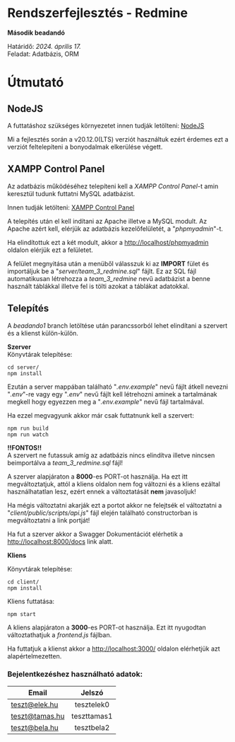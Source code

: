 
# Rendszerfejlesztés - Redmine
  
**Második beadandó**  

Határidő: *2024. április 17.*   
Feladat: Adatbázis, ORM   
  
# Útmutató
## NodeJS  

A futtatáshoz szükséges környezetet innen tudják letölteni: [NodeJS](https://nodejs.org/en/download)
  
Mi a fejlesztés során a v20.12.0(LTS) verziót használtuk ezért érdemes ezt a verziót feltelepíteni a bonyodalmak elkerülése végett.

## XAMPP Control Panel
Az adatbázis működéséhez telepíteni kell a *XAMPP Control Panel*-t amin keresztül tudunk futtatni MySQL adatbázist.  

Innen tudják letölteni: [XAMPP Control Panel](https://www.apachefriends.org/download.html)
  
A telepítés után el kell indítani az Apache illetve a MySQL modult. Az Apache azért kell, elérjük az adatbázis kezelőfelületét, a "*phpmyadmin*"-t. 
  
Ha elindítottuk ezt a két modult, akkor a [http://localhost/phpmyadmin](http://localhost/phpmyadmin) oldalon elérjük ezt a felületet.
  
A felület megnyitása után a menüből válasszuk ki az **IMPORT** fület és importáljuk be a "*server/team_3_redmine.sql*" fájlt.
Ez az SQL fájl automatikusan létrehozza a *team_3_redmine* nevű adatbázist a benne használt táblákkal illetve fel is tölti azokat a táblákat adatokkal.
  
## Telepítés  

A *beadando1* branch letöltése után parancssorból lehet elindítani a szervert és a klienst külön-külön.  
  
**Szerver**  
Könyvtárak telepítése:  
```
cd server/
npm install
```
  
Ezután a server mappában található "*.env.example*" nevű fájlt átkell nevezni "*.env*"-re vagy egy "*.env*" nevű fájlt kell létrehozni aminek a tartalmának megkell hogy egyezzen meg a "*.env.example*" nevű fájl tartalmával.
  
Ha ezzel megvagyunk akkor már csak futtatnunk kell a szervert:
  
```
npm run build
npm run watch
```
  
**!!FONTOS!!**    
A szervert ne futassuk amíg az adatbázis nincs elindítva illetve nincsen beimportálva a *team_3_redmine.sql* fájl! 

A szerver alapjáraton a **8000**-es PORT-ot használja. Ha ezt itt megváltoztatjuk, attól a kliens oldalon nem fog változni és a kliens ezáltal használhatatlan lesz, ezért ennek a változtatását **nem** javasoljuk!  

Ha mégis változtatni akarják ezt a portot akkor ne felejtsék el változtatni a "*client/public/scripts/api.js*" fájl elején található constructorban is megváltoztatni a link portját! 
  
Ha fut a szerver akkor a Swagger Dokumentációt elérhetik a [http://localhost:8000/docs](http://localhost:8000/docs) link alatt.
  

**Kliens**
  
Könyvtárak telepítése:
  
```
cd client/
npm install
```
  
Kliens futtatása:  
  
```
npm start
```  
A kliens alapjáraton a **3000**-es PORT-ot használja. Ezt itt nyugodtan változtathatjuk a *frontend.js* fájlban.
  
Ha futtatjuk a klienst akkor a [http://localhost:3000/](http://localhost:3000/) oldalon elérhetjük azt alapértelmezetten.

### Bejelentkezéshez használható adatok:
 |      Email     |   Jelszó    |
 |----------------|:-----------:|
 | teszt@elek.hu  | tesztelek0  |
 | teszt@tamas.hu | teszttamas1 |
 | teszt@bela.hu  | tesztbela2  |